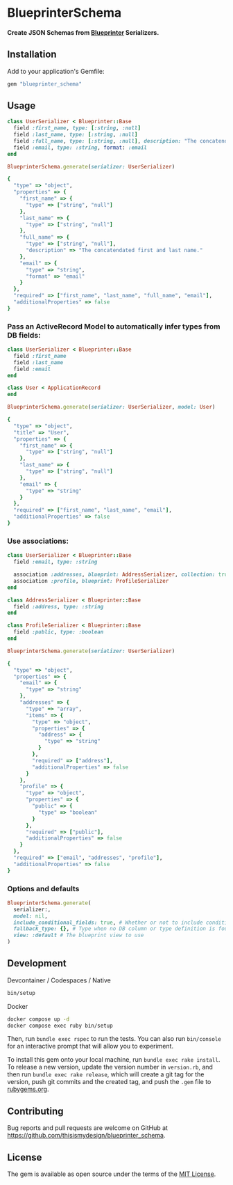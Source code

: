 # BlueprinterSchema

#### Create JSON Schemas from [Blueprinter](https://github.com/procore-oss/blueprinter) Serializers.

## Installation

Add to your application's Gemfile:

```rb
gem "blueprinter_schema"
```

## Usage

```rb
class UserSerializer < Blueprinter::Base
  field :first_name, type: [:string, :null]
  field :last_name, type: [:string, :null]
  field :full_name, type: [:string, :null], description: "The concatendated first and last name."
  field :email, type: :string, format: :email
end

BlueprinterSchema.generate(serializer: UserSerializer)
```

```rb
{
  "type" => "object",
  "properties" => {
    "first_name" => {
      "type" => ["string", "null"]
    },
    "last_name" => {
      "type" => ["string", "null"]
    },
    "full_name" => {
      "type" => ["string", "null"],
      "description" => "The concatendated first and last name."
    },
    "email" => {
      "type" => "string",
      "format" => "email"
    }
  },
  "required" => ["first_name", "last_name", "full_name", "email"],
  "additionalProperties" => false
}
```

### Pass an ActiveRecord Model to automatically infer types from DB fields:

```rb
class UserSerializer < Blueprinter::Base
  field :first_name
  field :last_name
  field :email
end

class User < ApplicationRecord
end

BlueprinterSchema.generate(serializer: UserSerializer, model: User)
```

```rb
{
  "type" => "object",
  "title" => "User",
  "properties" => {
    "first_name" => {
      "type" => ["string", "null"]
    },
    "last_name" => {
      "type" => ["string", "null"]
    },
    "email" => {
      "type" => "string"
    }
  },
  "required" => ["first_name", "last_name", "email"],
  "additionalProperties" => false
}
```

### Use associations:

```rb
class UserSerializer < Blueprinter::Base
  field :email, type: :string

  association :addresses, blueprint: AddressSerializer, collection: true
  association :profile, blueprint: ProfileSerializer
end

class AddressSerializer < Blueprinter::Base
  field :address, type: :string
end

class ProfileSerializer < Blueprinter::Base
  field :public, type: :boolean
end

BlueprinterSchema.generate(serializer: UserSerializer)
```

```rb
{
  "type" => "object",
  "properties" => {
    "email" => {
      "type" => "string"
    },
    "addresses" => {
      "type" => "array",
      "items" => {
        "type" => "object",
        "properties" => {
          "address" => {
            "type" => "string"
          }
        },
        "required" => ["address"],
        "additionalProperties" => false
      }
    },
    "profile" => {
      "type" => "object",
      "properties" => {
        "public" => {
          "type" => "boolean"
        }
      },
      "required" => ["public"],
      "additionalProperties" => false
    }
  },
  "required" => ["email", "addresses", "profile"],
  "additionalProperties" => false
}
```

### Options and defaults

```rb
BlueprinterSchema.generate(
  serializer:,
  model: nil,
  include_conditional_fields: true, # Whether or not to include conditional fields from the serializer
  fallback_type: {}, # Type when no DB column or type definition is found. E.g. { 'type' => 'object' }
  view: :default # The blueprint view to use
)
```

## Development

Devcontainer / Codespaces / Native

```sh
bin/setup
```

Docker

```sh
docker compose up -d
docker compose exec ruby bin/setup
```

Then, run `bundle exec rspec` to run the tests. You can also run `bin/console` for an interactive prompt that will allow you to experiment.

To install this gem onto your local machine, run `bundle exec rake install`. To release a new version, update the version number in `version.rb`, and then run `bundle exec rake release`, which will create a git tag for the version, push git commits and the created tag, and push the `.gem` file to [rubygems.org](https://rubygems.org).

## Contributing

Bug reports and pull requests are welcome on GitHub at https://github.com/thisismydesign/blueprinter_schema.

## License

The gem is available as open source under the terms of the [MIT License](https://opensource.org/licenses/MIT).
